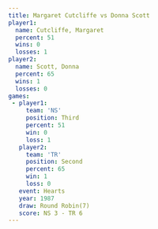 ```yaml
---
title: Margaret Cutcliffe vs Donna Scott
player1:                   
  name: Cutcliffe, Margaret
  percent: 51              
  wins: 0                  
  losses: 1                
player2:                   
  name: Scott, Donna       
  percent: 65              
  wins: 1                  
  losses: 0                
games:
 - player1:         
     team: 'NS'     
     position: Third
     percent: 51    
     win: 0         
     loss: 1        
   player2:          
     team: 'TR'      
     position: Second
     percent: 65     
     win: 1          
     loss: 0         
   event: Hearts       
   year: 1987          
   draw: Round Robin(7)
   score: NS 3 - TR 6  
---
```

